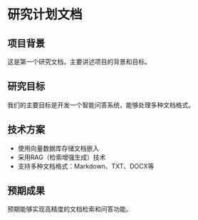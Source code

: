 # 研究计划文档

## 项目背景
这是第一个研究文档，主要讲述项目的背景和目标。

## 研究目标
我们的主要目标是开发一个智能问答系统，能够处理多种文档格式。

## 技术方案
- 使用向量数据库存储文档嵌入
- 采用RAG（检索增强生成）技术
- 支持多种文档格式：Markdown、TXT、DOCX等

## 预期成果
预期能够实现高精度的文档检索和问答功能。
